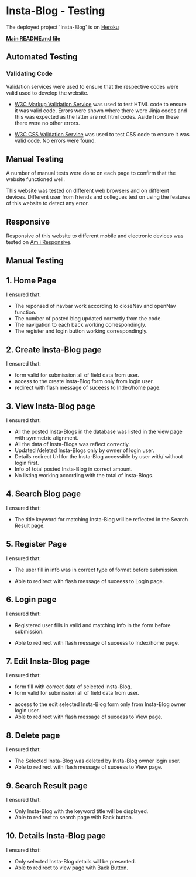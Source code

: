 # Insta-Blog - Testing #

The deployed project 'Insta-Blog' is on [Heroku](https://sky-instablogs.herokuapp.com/)

[**Main README.md file**](https://github.com/skyeoh06/assign3-insta-blog/blob/master/README.md)

## Automated Testing

### Validating Code

Validation services were used to ensure that the respective codes were valid used to develop the website.

- [W3C Markup Validation Service](https://validator.w3.org/) was used to test HTML code to ensure it was valid code. Errors were shown where there were Jinja codes and this was expected as the latter are not html codes. Aside from these there were no other errors.

- [W3C CSS Validation Service](https://jigsaw.w3.org/css-validator/) was used to test CSS code to ensure it was valid code. No errors were found.

## Manual Testing

A number of manual tests were done on each page to confirm that the website functioned well.

This website was tested on different web browsers and on different devices. Different user from friends and collegues test on 
using the features of this website to detect any error.

## Responsive

Responsive of this website to different mobile and electronic devices was tested on [Am i Responsive](http://ami.responsivedesign.is/?url=#).

## Manual Testing
## 1. Home Page

I ensured that:
* The reponsed of navbar work according to closeNav and openNav function.
* The number of posted blog updated correctly from the code.
* The navigation to each back working correspondingly.
* The register and login button working correspondingly.

## 2. Create Insta-Blog page

I ensured that:
* form valid for submission all of field data from user.
* access to the create Insta-Blog form only from login user.
* redirect with flash message of suceess to Index/home page.

## 3. View Insta-Blog page 

I ensured that:
- All the posted Insta-Blogs in the database was listed in the view page with symmetric alignment.
- All the data of Insta-Blogs was reflect correctly.
- Updated /deleted Insta-Blogs only by owner of login user.
- Details redirect Url for the Insta-Blog accessible by user with/ without login first.
- Info of total posted Insta-Blog in correct amount.
- No listing working according with the total of Insta-Blogs.

## 4. Search Blog page

I ensured that:
- The title keyword for matching Insta-Blog will be reflected in the Search Result page.

## 5. Register Page
I ensured that:
- The user fill in info was in correct type of format before submission.
* Able to redirect with flash message of suceess to Login page.

## 6. Login page

I ensured that:
- Registered user fills in valid and matching info in the form before submission.
* Able to redirect with flash message of suceess to Index/home page.

## 7. Edit Insta-Blog page

I ensured that:
- form fill with correct data of selected Insta-Blog.
- form valid for submission all of field data from user.
* access to the edit selected Insta-Blog form only from Insta-Blog owner login user.
* Able to redirect with flash message of suceess to View page.

## 8. Delete page

I ensured that:
* The Selected Insta-Blog was deleted by Insta-Blog owner login user.
* Able to redirect with flash message of suceess to View page.

## 9. Search Result page

I ensured that:
* Only Insta-Blog with the keyword title will be displayed.
* Able to redirect to search page with Back button.

## 10. Details Insta-Blog page

I ensured that:
* Only selected Insta-Blog details will be presented.
* Able to redirect to view page with Back Button.
